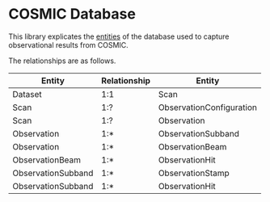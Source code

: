 # COSMIC Database

This library explicates the [entities](./docs/tables.md) of the database used to capture observational results from COSMIC.

The relationships are as follows.

Entity | Relationship | Entity
-|-|-
Dataset | 1:1 | Scan
Scan | 1:? | ObservationConfiguration
Scan | 1:? | Observation
Observation | 1:* | ObservationSubband
Observation | 1:* | ObservationBeam
ObservationBeam | 1:* | ObservationHit
ObservationSubband | 1:* | ObservationStamp
ObservationSubband | 1:* | ObservationHit
